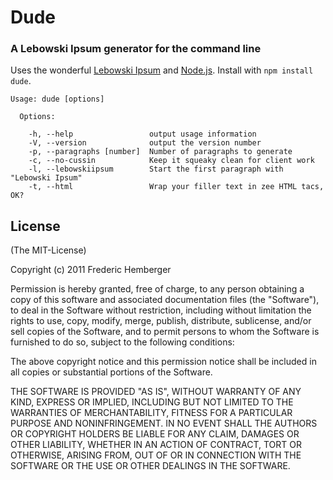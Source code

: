 # Dude
### A Lebowski Ipsum generator for the command line

Uses the wonderful [Lebowski Ipsum](http://lebowskiipsum.com/) and [Node.js](http://nodejs.org).
Install with `npm install dude`.

	Usage: dude [options]

	  Options:

	    -h, --help                 output usage information
	    -V, --version              output the version number
	    -p, --paragraphs [number]  Number of paragraphs to generate
	    -c, --no-cussin            Keep it squeaky clean for client work
	    -l, --lebowskiipsum        Start the first paragraph with "Lebowski Ipsum"
	    -t, --html                 Wrap your filler text in zee HTML tacs, OK?



## License

(The MIT-License)

Copyright (c) 2011 Frederic Hemberger

Permission is hereby granted, free of charge, to any person obtaining a copy
of this software and associated documentation files (the "Software"), to deal
in the Software without restriction, including without limitation the rights
to use, copy, modify, merge, publish, distribute, sublicense, and/or sell
copies of the Software, and to permit persons to whom the Software is
furnished to do so, subject to the following conditions:

The above copyright notice and this permission notice shall be included in
all copies or substantial portions of the Software.

THE SOFTWARE IS PROVIDED "AS IS", WITHOUT WARRANTY OF ANY KIND, EXPRESS OR
IMPLIED, INCLUDING BUT NOT LIMITED TO THE WARRANTIES OF MERCHANTABILITY,
FITNESS FOR A PARTICULAR PURPOSE AND NONINFRINGEMENT. IN NO EVENT SHALL THE
AUTHORS OR COPYRIGHT HOLDERS BE LIABLE FOR ANY CLAIM, DAMAGES OR OTHER
LIABILITY, WHETHER IN AN ACTION OF CONTRACT, TORT OR OTHERWISE, ARISING FROM,
OUT OF OR IN CONNECTION WITH THE SOFTWARE OR THE USE OR OTHER DEALINGS IN
THE SOFTWARE.